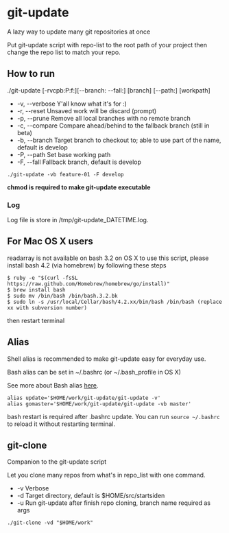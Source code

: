# git-update

A lazy way to update many git repositories at once

Put git-update script with repo-list to the root path of your project
then change the repo list to match your repo.
 
## How to run 

./git-update [-rvcpb:P:f:][--branch: --fall:] [branch] [--path:] [workpath]


* -v, --verbose   Y'all know what it's for :)
* -r, --reset     Unsaved work will be discard (prompt)
* -p, --prune     Remove all local branches with no remote branch
* -c, --compare   Compare ahead/behind to the fallback branch (still in beta)
* -b, --branch    Target branch to checkout to; able to use part of the name, default is develop
* -P, --path      Set base working path
* -F, --fall      Fallback branch, default is develop
 
```
./git-update -vb feature-01 -F develop
```

**chmod is required to make git-update executable**

### Log

Log file is store in /tmp/git-update_DATETIME.log.
 
## For Mac OS X users
readarray is not available on bash 3.2 on OS X
to use this script, please install bash 4.2 (via homebrew) by following these steps

```
$ ruby -e "$(curl -fsSL https://raw.github.com/Homebrew/homebrew/go/install)"
$ brew install bash
$ sudo mv /bin/bash /bin/bash.3.2.bk
$ sudo ln -s /usr/local/Cellar/bash/4.2.xx/bin/bash /bin/bash (replace xx with subversion number)
```

then restart terminal

## Alias
Shell alias is recommended to make git-update easy for everyday use.

Bash alias can be set in ~/.bashrc (or ~/.bash_profile in OS X)

See more about Bash alias [here](http://tldp.org/LDP/abs/html/aliases.html).

```
alias update='$HOME/work/git-update/git-update -v'
alias gomaster='$HOME/work/git-update/git-update -vb master'
```

bash restart is required after .bashrc update.
You can run `source ~/.bashrc` to reload it without restarting terminal.

## git-clone

Companion to the git-update script

Let you clone many repos from what's in repo_list with one command.

* -v 			Verbose
* -d 			Target directory, default is $HOME/src/startsiden
* -u 			Run git-update after finish repo cloning, branch name required as args

```
./git-clone -vd "$HOME/work"
```
